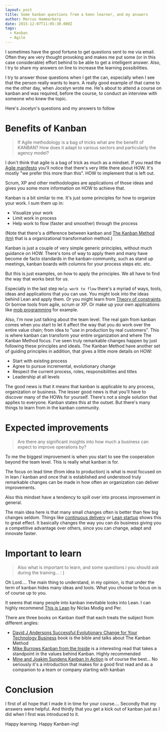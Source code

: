 ```yaml
---
layout: post
title: Some kanban questions from a keen learner, and my answers
author: Marcus Hammarberg
date: 2015-12-07T11:05:30.000Z
tags:
  - Kanban
  - Agile
---
```


I sometimes have the good fortune to get questions sent to me via email. Often they are very thought provoking and makes me put some (or in this case considerable) effort behind to be able to get a intelligent answer. Also, I try to share my answers on line to increase the learning possibilities.

I try to answer those questions when I get the can, especially when I see that the person really wants to learn. A really good example of that came to me the other day, when Jocelyn wrote me. He's about to attend a course on kanban and was required, before the course, to conduct an interview with someone who knew the topic.

<!-- excerpt-end -->

Here's Jocelyn's questions and my answers to follow

# Benefits of Kanban
>If Agile methodology is a bag of tricks what are the benefit of KANBAN? How does it adapt to various sectors and particularly the agency model?

I don't think that agile is a bag of trick as much as a mindset. If you read the [Agile manifesto](http://www.agilemanifesto.org) you'll notice that there's very little there about HOW. It's mostly "we prefer this more than this". HOW to implement that is left out.

Scrum, XP and other methodologies are applications of those ideas and gives you some more information on HOW to achieve that.

Kanban is a bit similar to me. It's just some principles for how to organize your work. I sum them up in:

* Visualize your work
* Limit work in process
* Help work to flow (faster and smoother) through the process

(Note that there's a difference between kanban and [The Kanban Method (tm)](https://en.wikipedia.org/wiki/Kanban_(development)) that is a organizational transformation method.)

Kanban is just a couple of very simple generic principles, without much guidance on HOW. There's tons of way to apply them and many have become de facto standards in the kanban-community, such as stand up meetings, kanban boards with columns for your process steps etc. etc.

But this is just examples, on how to apply the principles. We all have to find the way that works best for us.

Especially in the last step <code>Help work to flow</code> there's a myriad of ways, tools, ideas and applications that you can use. You might look into the ideas behind Lean and apply them. Or you might learn from [Theory of constraints](https://en.wikipedia.org/wiki/Theory_of_constraints). Or borrow tools from agile, scrum or XP. Or make up your own applications like [mob programming](http://codebetter.com/marcushammarberg/2013/08/06/mob-programming/) for example.

Also, I'm now just talking about the team level. The real gain from kanban comes when you start to let it affect the way that you do work over the entire value chain; from idea to "use in production by real customers". This is where kanban can transform your entire organization and where The Kanban Method focus. I've seen truly remarkable changes happen by just following these principles and ideals. The Kanban Method have another set of guiding principles in addition, that gives a little more details on HOW:

* Start with existing process
* Agree to pursue incremental, evolutionary change
* Respect the current process, roles, responsibilities and titles
* Leadership at all levels

The good news is that it means that kanban is applicable to any process, organization or business. The lesser good news is that you'll have to discover many of the HOWs for yourself. There's not a single solution that applies to everyone. Kanban states this at the outset. But there's many things to learn from in the kanban community.

# Expected improvements
>Are there any significant insights into how much a business can expect to improve operations by?

To me the biggest improvement is when you start to see the cooperation beyond the team level. This is really what kanban is for.

The focus on lead time (from idea to production) is what is most focused on in lean / kanban and once that is established and understood truly remarkable changes can be made in how often an organization can deliver improvements.

Also this mindset have a tendency to spill over into process improvement in general.

The main idea here is that many small changes often is better than few big changes seldom. Things like [continuous delivery](https://en.wikipedia.org/wiki/Continuous_delivery) or [Lean startup](http://theleanstartup.com/) shows this to great effect. It basically changes the way you can do business giving you a competitive advantage over others, since you can change, adapt and innovate faster.

# Important to learn
>Also what is important to learn, and some questions i you should ask during the training... : )

Oh Lord.... The main thing to understand, in my opinion, is that under the term of kanban hides many ideas and tools. What you choose to focus on is of course up to you.

It seems that many people into kanban inevitable looks into Lean. I can highly recommend [This is Lean](http://www.thisislean.com/) by Niclas Modig and Per.

There are three books on Kanban itself that each treats the subject from different angles:

* [David J Andersons Successful Evolutionary Change for Your Technology Business](http://www.amazon.com/Kanban-Successful-Evolutionary-Technology-Business/dp/0984521402/) book is the bible and talks about The Kanban Method
* [Mike Burrows Kanban from the Inside](http://www.amazon.com/Kanban-Inside-Understand-connect-introduce/dp/0985305193/) is a interesting read that takes a standpoint in the values behind Kanban. Highly recommended
* [Mine and Joakim Sundens Kanban In Action](http://bit.ly/theKanbanBook) is of course the best... No seriously it's a introduction that makes for a good first read and as a companion to a team or company starting with kanban

# Conclusion
I first of all hope that I made it in time for your course.... Secondly that my answers were helpful. And thirdly that you get a kick out of kanban just as I did when I first was introduced to it.

Happy learning. Happy Kanban-ing!
